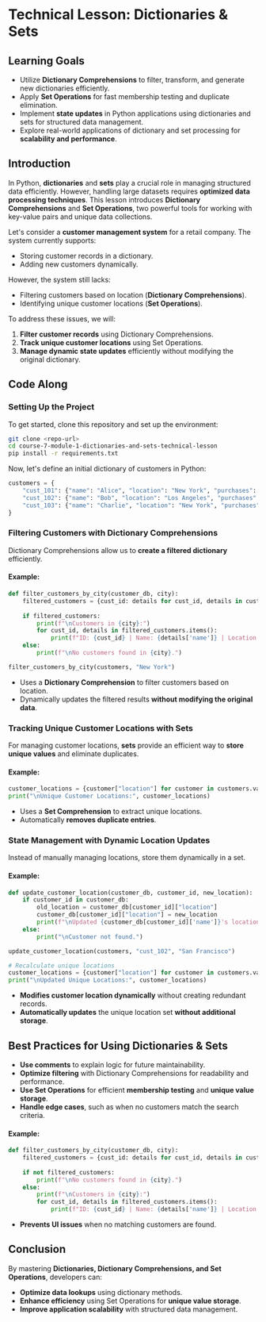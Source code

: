 # Technical Lesson: Dictionaries & Sets

## Learning Goals

- Utilize **Dictionary Comprehensions** to filter, transform, and generate new dictionaries efficiently.
- Apply **Set Operations** for fast membership testing and duplicate elimination.
- Implement **state updates** in Python applications using dictionaries and sets for structured data management.
- Explore real-world applications of dictionary and set processing for **scalability and performance**.

## Introduction

In Python, **dictionaries** and **sets** play a crucial role in managing structured data efficiently. However, handling large datasets requires **optimized data processing techniques**. This lesson introduces **Dictionary Comprehensions** and **Set Operations**, two powerful tools for working with key-value pairs and unique data collections.

Let's consider a **customer management system** for a retail company. The system currently supports:

- Storing customer records in a dictionary.
- Adding new customers dynamically.

However, the system still lacks:

- Filtering customers based on location (**Dictionary Comprehensions**).
- Identifying unique customer locations (**Set Operations**).

To address these issues, we will:

1. **Filter customer records** using Dictionary Comprehensions.
2. **Track unique customer locations** using Set Operations.
3. **Manage dynamic state updates** efficiently without modifying the original dictionary.

## Code Along

### Setting Up the Project

To get started, clone this repository and set up the environment:

```sh
git clone <repo-url>
cd course-7-module-1-dictionaries-and-sets-technical-lesson
pip install -r requirements.txt
```

Now, let's define an initial dictionary of customers in Python:

```python
customers = {
    "cust_101": {"name": "Alice", "location": "New York", "purchases": ["Laptop", "Mouse"]},
    "cust_102": {"name": "Bob", "location": "Los Angeles", "purchases": ["Phone", "Charger"]},
    "cust_103": {"name": "Charlie", "location": "New York", "purchases": ["Tablet", "Headphones"]}
}
```

### Filtering Customers with Dictionary Comprehensions

Dictionary Comprehensions allow us to **create a filtered dictionary** efficiently.

#### Example:

```python
def filter_customers_by_city(customer_db, city):
    filtered_customers = {cust_id: details for cust_id, details in customer_db.items() if details["location"].lower() == city.lower()}
    
    if filtered_customers:
        print(f"\nCustomers in {city}:")
        for cust_id, details in filtered_customers.items():
            print(f"ID: {cust_id} | Name: {details['name']} | Location: {details['location']} | Purchases: {details['purchases']}")
    else:
        print(f"\nNo customers found in {city}.")

filter_customers_by_city(customers, "New York")
```

- Uses a **Dictionary Comprehension** to filter customers based on location.
- Dynamically updates the filtered results **without modifying the original data**.

### Tracking Unique Customer Locations with Sets

For managing customer locations, **sets** provide an efficient way to **store unique values** and eliminate duplicates.

#### Example:

```python
customer_locations = {customer["location"] for customer in customers.values()}
print("\nUnique Customer Locations:", customer_locations)
```

- Uses a **Set Comprehension** to extract unique locations.
- Automatically **removes duplicate entries**.

### State Management with Dynamic Location Updates

Instead of manually managing locations, store them dynamically in a set.

#### Example:

```python
def update_customer_location(customer_db, customer_id, new_location):
    if customer_id in customer_db:
        old_location = customer_db[customer_id]["location"]
        customer_db[customer_id]["location"] = new_location
        print(f"\nUpdated {customer_db[customer_id]['name']}'s location from {old_location} to {new_location}.")
    else:
        print("\nCustomer not found.")

update_customer_location(customers, "cust_102", "San Francisco")

# Recalculate unique locations
customer_locations = {customer["location"] for customer in customers.values()}
print("\nUpdated Unique Locations:", customer_locations)
```

- **Modifies customer location dynamically** without creating redundant records.
- **Automatically updates** the unique location set **without additional storage**.

## Best Practices for Using Dictionaries & Sets

- **Use comments** to explain logic for future maintainability.
- **Optimize filtering** with Dictionary Comprehensions for readability and performance.
- **Use Set Operations** for efficient **membership testing** and **unique value storage**.
- **Handle edge cases**, such as when no customers match the search criteria.

#### Example:

```python
def filter_customers_by_city(customer_db, city):
    filtered_customers = {cust_id: details for cust_id, details in customer_db.items() if details["location"].lower() == city.lower()}
    
    if not filtered_customers:
        print(f"\nNo customers found in {city}.")
    else:
        print(f"\nCustomers in {city}:")
        for cust_id, details in filtered_customers.items():
            print(f"ID: {cust_id} | Name: {details['name']} | Location: {details['location']} | Purchases: {details['purchases']}")
```

- **Prevents UI issues** when no matching customers are found.

## Conclusion

By mastering **Dictionaries, Dictionary Comprehensions, and Set Operations**, developers can:

- **Optimize data lookups** using dictionary methods.
- **Enhance efficiency** using Set Operations for **unique value storage**.
- **Improve application scalability** with structured data management.